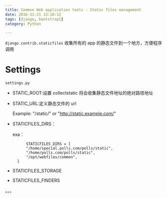 ```yaml
---
title: Common Web application tools - Static files management
date: 2016-11-21 13:18:12
tags: [django, bootstrapI]
category: Python

---
```



`django.contrib.staticfiles` 收集所有的 app 的静态文件到一个地方，方便程序调用

# Settings

`settings.py`

- STATIC_ROOT:设置 collectstatic 将会收集静态文件地址的绝对路径地址
- STATIC_URL:定义静态文件的 url

    Example: "/static/" or "http://static.example.com/"

- STATICFILES_DIRS：


    exa：

            STATICFILES_DIRS = [
            "/home/special.polls.com/polls/static",
            "/home/polls.com/polls/static",
            "/opt/webfiles/common",
        ]

- STATICFILES_STORAGE
- STATICFILES_FINDERS



。。。
